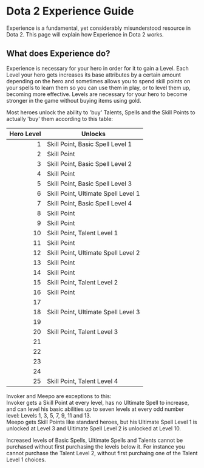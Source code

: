 # Dota 2 Experience Guide

Experience is a fundamental, yet considerably misunderstood resource in Dota 2. This page will explain how Experience in Dota 2 works.

## What does Experience do?

Experience is necessary for your hero in order for it to gain a Level. Each Level your hero gets increases its base attributes by a certain amount depending on the hero and sometimes allows you to spend skill points on your spells to learn them so you can use them in play, or to level them up, becoming more effective. Levels are necessary for your hero to become stronger in the game without buying items using gold.

Most heroes unlock the ability to 'buy' Talents, Spells and the Skill Points to actually 'buy' them according to this table:

| Hero Level | Unlocks |
|------:|-------------------------------------|
| 1 | Skill Point, Basic Spell Level 1 |
| 2 | Skill Point |
| 3 | Skill Point, Basic Spell Level 2 |
| 4 | Skill Point |
| 5 | Skill Point, Basic Spell Level 3 |
| 6 | Skill Point, Ultimate Spell Level 1 |
| 7 | Skill Point, Basic Spell Level 4 |
| 8 | Skill Point |
| 9 | Skill Point |
| 10 | Skill Point, Talent Level 1 |
| 11 | Skill Point |
| 12 | Skill Point, Ultimate Spell Level 2 |
| 13 | Skill Point |
| 14 | Skill Point |
| 15 | Skill Point, Talent Level 2 |
| 16 | Skill Point |
| 17 |  |
| 18 | Skill Point, Ultimate Spell Level 3 |
| 19 |  |
| 20 | Skill Point, Talent Level 3 |
| 21 |  |
| 22 |  |
| 23 |  |
| 24 |  |
| 25 | Skill Point, Talent Level 4 |

Invoker and Meepo are exceptions to this:  
Invoker gets a Skill Point at every level, has no Ultimate Spell to increase, and can level his basic abilities up to seven levels at every odd number level: Levels 1, 3, 5, 7, 9, 11 and 13.  
Meepo gets Skill Points like standard heroes, but his Ultimate Spell Level 1 is unlocked at Level 3 and Ultimate Spell Level 2 is unlocked at Level 10.  

Increased levels of Basic Spells, Ultimate Spells and Talents cannot be purchased without first purchasing the levels below it. For instance you cannot purchase the Talent Level 2, without first purchaing one of the Talent Level 1 choices.
